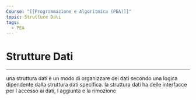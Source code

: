 ```yaml
---
Course: "[[Programmazione e Algoritmica (PEA)]]"
topic: Strutture Dati
tags:
  - PEA
---
```

# Strutture Dati
---

una struttura dati è un modo di organizzare dei dati secondo una logica dipendente dalla struttura dati specifica. la struttura dati ha delle interfacce per l accesso ai dati, l aggiunta e la rimozione


